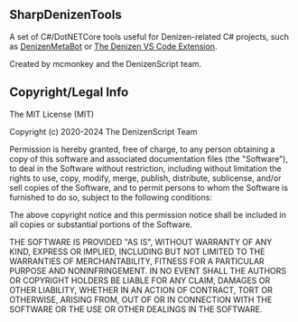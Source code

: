 SharpDenizenTools
-----------------

A set of C#/DotNETCore tools useful for Denizen-related C# projects, such as [DenizenMetaBot](https://github.com/DenizenScript/DenizenMetaBot) or [The Denizen VS Code Extension](https://github.com/DenizenScript/DenizenVSCode).

Created by mcmonkey and the DenizenScript team.

## Copyright/Legal Info

The MIT License (MIT)

Copyright (c) 2020-2024 The DenizenScript Team

Permission is hereby granted, free of charge, to any person obtaining a copy
of this software and associated documentation files (the "Software"), to deal
in the Software without restriction, including without limitation the rights
to use, copy, modify, merge, publish, distribute, sublicense, and/or sell
copies of the Software, and to permit persons to whom the Software is
furnished to do so, subject to the following conditions:

The above copyright notice and this permission notice shall be included in all
copies or substantial portions of the Software.

THE SOFTWARE IS PROVIDED "AS IS", WITHOUT WARRANTY OF ANY KIND, EXPRESS OR
IMPLIED, INCLUDING BUT NOT LIMITED TO THE WARRANTIES OF MERCHANTABILITY,
FITNESS FOR A PARTICULAR PURPOSE AND NONINFRINGEMENT. IN NO EVENT SHALL THE
AUTHORS OR COPYRIGHT HOLDERS BE LIABLE FOR ANY CLAIM, DAMAGES OR OTHER
LIABILITY, WHETHER IN AN ACTION OF CONTRACT, TORT OR OTHERWISE, ARISING FROM,
OUT OF OR IN CONNECTION WITH THE SOFTWARE OR THE USE OR OTHER DEALINGS IN THE
SOFTWARE.
